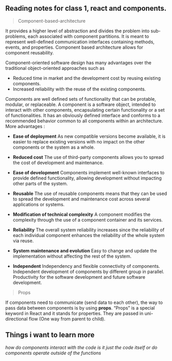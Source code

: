 ## Reading notes for class 1, react and components.

> Component-based-architecture

It provides a higher level of abstraction and divides the problem into sub-problems, each associated with component partitions. It is meant to represent well-defined communication interfaces containing methods, events, and properties.
Component based architecture allows for component reusability. 

Component-oriented software design has many advantages over the traditional object-oriented approaches such as 
+ Reduced time in market and the development cost by reusing existing components.
+ Increased reliability with the reuse of the existing components.

Components are well defined sets of functionality that can be protable, modular, or replaceable. A component is a software object, intended to interact with other components, encapsulating certain functionality or a set of functionalities. It has an obviously defined interface and conforms to a recommended behavior common to all components within an architecture.
More advantages :
- **Ease of deployment**
 As new compatible versions become available, it is easier to replace existing versions with no impact on the other components or the system as a whole.

- **Reduced cost**
 The use of third-party components allows you to spread the cost of development and maintenance.

- **Ease of development**
 Components implement well-known interfaces to provide defined functionality, allowing development without impacting other parts of the system.

- **Reusable**
 The use of reusable components means that they can be used to spread the development and maintenance cost across several applications or systems.

- **Modification of technical complexity** 
 A component modifies the complexity through the use of a component container and its services.

- **Reliability**
  The overall system reliability increases since the reliability of each individual component enhances the reliability of the whole system via reuse.

- **System maintenance and evolution** 
Easy to change and update the implementation without affecting the rest of the system.

- **Independent** 
 Independency and flexible connectivity of components. Independent development of components by different group in parallel. Productivity for the software development and future software development.

> Props

If components need to communicate (send data to each other), the way to pass data between components is by using **props**.
“Props” is a special keyword in React and it stands for properties.
They are passed in uni-directional flow (One way from parent to child).


## Things i want to learn more
*how do components interact with the code* 
*is it just the code itself or do components operate outside of the functions*
